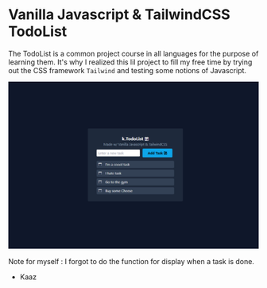 # Vanilla Javascript & TailwindCSS TodoList

The TodoList is a common project course in all languages for the purpose of learning them. 
It's why I realized this lil project to fill my free time by trying out the CSS framework `Tailwind` 
and testing some notions of Javascript.

<img src="https://github.com/KaazDW/TodoList/blob/main/assets/img/Capture.PNG">


Note for myself : I forgot to do the function for display when a task is done.

- Kaaz
